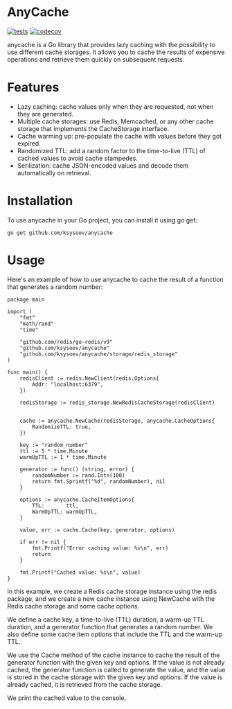 # AnyCache

[![tests](https://github.com/ksysoev/anycache/actions/workflows/main.yml/badge.svg)](https://github.com/ksysoev/anycache/actions/workflows/main.yml)
[![codecov](https://codecov.io/gh/ksysoev/anycache/branch/main/graph/badge.svg?token=J7936BN4R2)](https://codecov.io/gh/ksysoev/anycache)

anycache is a Go library that provides lazy caching with the possibility to use different cache storages. It allows you to cache the results of expensive operations and retrieve them quickly on subsequent requests.

# Features

- Lazy caching: cache values only when they are requested, not when they are generated.
- Multiple cache storages: use Redis, Memcached, or any other cache storage that implements the CacheStorage interface.
- Cache warming up: pre-populate the cache with values before they got expired.
- Randomized TTL: add a random factor to the time-to-live (TTL) of cached values to avoid cache stampedes.
- Serilization: cache JSON-encoded values and decode them automatically on retrieval.

# Installation

To use anycache in your Go project, you can install it using go get:

```
go get github.com/ksysoev/anycache
```

# Usage

Here's an example of how to use anycache to cache the result of a function that generates a random number:

```golang
package main

import (
    "fmt"
    "math/rand"
    "time"

    "github.com/redis/go-redis/v9"
    "github.com/ksysoev/anycache"
    "github.com/ksysoev/anycache/storage/redis_storage"
)

func main() {
    redisClient := redis.NewClient(redis.Options{
        Addr: "localhost:6379",
    })

    redisStorage := redis_storage.NewRedisCacheStorage(redisClient)


    cache := anycache.NewCache(redisStorage, anycache.CacheOptions{
        RandomizeTTL: true,
    })

    key := "random_number"
    ttl := 5 * time.Minute
    warmUpTTL := 1 * time.Minute

    generator := func() (string, error) {
        randomNumber := rand.Intn(100)
        return fmt.Sprintf("%d", randomNumber), nil
    }

    options := anycache.CacheItemOptions{
        TTL:       ttl,
        WarmUpTTL: warmUpTTL,
    }

    value, err := cache.Cache(key, generator, options)

    if err != nil {
        fmt.Printf("Error caching value: %v\n", err)
        return
    }

    fmt.Printf("Cached value: %s\n", value)
}
```

In this example, we create a Redis cache storage instance using the redis package, and we create a new cache instance using NewCache with the Redis cache storage and some cache options.

We define a cache key, a time-to-live (TTL) duration, a warm-up TTL duration, and a generator function that generates a random number. We also define some cache item options that include the TTL and the warm-up TTL.

We use the Cache method of the cache instance to cache the result of the generator function with the given key and options. If the value is not already cached, the generator function is called to generate the value, and the value is stored in the cache storage with the given key and options. If the value is already cached, it is retrieved from the cache storage.

We print the cached value to the console.
